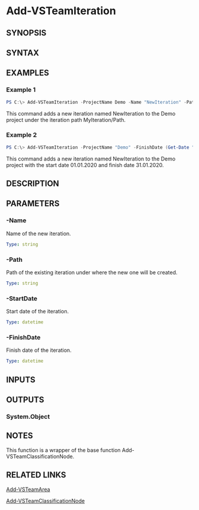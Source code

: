 <!-- #include "./common/header.md" -->

# Add-VSTeamIteration

## SYNOPSIS

<!-- #include "./synopsis/Add-VSTeamIteration.md" -->

## SYNTAX

## EXAMPLES

### Example 1

```powershell
PS C:\> Add-VSTeamIteration -ProjectName Demo -Name "NewIteration" -Path "MyIteration/Path"
```

This command adds a new iteration named NewIteration to the Demo project under the iteration path MyIteration/Path.

### Example 2

```powershell
PS C:\> Add-VSTeamIteration -ProjectName "Demo" -FinishDate (Get-Date "31.01.2020") -StartDate (Get-Date "01.01.2020") -Name "NewIteration"
```

This command adds a new iteration named NewIteration to the Demo project with the start date 01.01.2020 and finish date 31.01.2020.

## DESCRIPTION

<!-- #include "./synopsis/Add-VSTeamIteration.md" -->

## PARAMETERS

<!-- #include "./params/projectName.md" -->

### -Name

Name of the new iteration.

```yaml
Type: string
```

### -Path

Path of the existing iteration under where the new one will be created.

```yaml
Type: string
```

### -StartDate

Start date of the iteration.

```yaml
Type: datetime
```

### -FinishDate

Finish date of the iteration.

```yaml
Type: datetime
```

## INPUTS

## OUTPUTS

### System.Object

## NOTES

This function is a wrapper of the base function Add-VSTeamClassificationNode.

## RELATED LINKS

[Add-VSTeamArea](Add-VSTeamArea.md)

[Add-VSTeamClassificationNode](Add-VSTeamClassificationNode.md)
